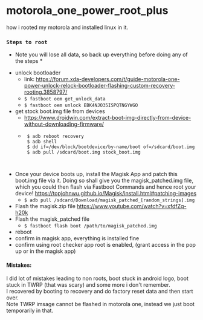 # motorola_one_power_root_plus
how i rooted my motorola and installed linux in it.


### `Steps to root`
* Note you will lose all data, so back up everything before doing any of the steps *
- unlock bootloader
  - link: https://forum.xda-developers.com/t/guide-motorola-one-power-unlock-relock-bootloader-flashing-custom-recovery-rooting.3858797/ 
  - `$ fastboot oem get_unlock_data`
  - `$ fastboot oem unlock EBK4NJO35ISPQTNGYWGO`
- get stock boot.img file from devices
  - https://www.droidwin.com/extract-boot-img-directly-from-device-without-downloading-firmware/
  - ```
     $ adb reboot recovery
     $ adb shell
     $ dd if=/dev/block/bootdevice/by-name/boot of=/sdcard/boot.img
     $ adb pull /sdcard/boot.img stock_boot.img
     
   ```
 - Once your device boots up, install the Magisk App and patch this boot.img file via it. Doing so shall give you the magisk_patched.img file, which you could then flash via Fastboot Commands and hence root your device!  https://topjohnwu.github.io/Magisk/install.html#patching-images 
   - `$ adb pull /sdcard/Download/magisk_patched_[random_strings].img`
 - Flash the magisk.zip file https://www.youtube.com/watch?v=xfdfZq-h20k
 - Flash the magisk_patched file
   - `$ fastboot flash boot /path/to/magisk_patched.img`
 - reboot
 - confirm in magisk app, everything is installed fine
 - confirm using root checker app root is enabled, (grant access in the pop up or in the magisk app)

#### Mistakes:
I did lot of mistakes leading to non roots, boot stuck in android logo, boot stuck in TWRP (that was scary) and some more i don't remember.  
I recovered by booting to recovery and do factory reset data and then start over.  
Note TWRP imsage cannot be flashed in motorola one, instead we just boot temporarily in that.  

